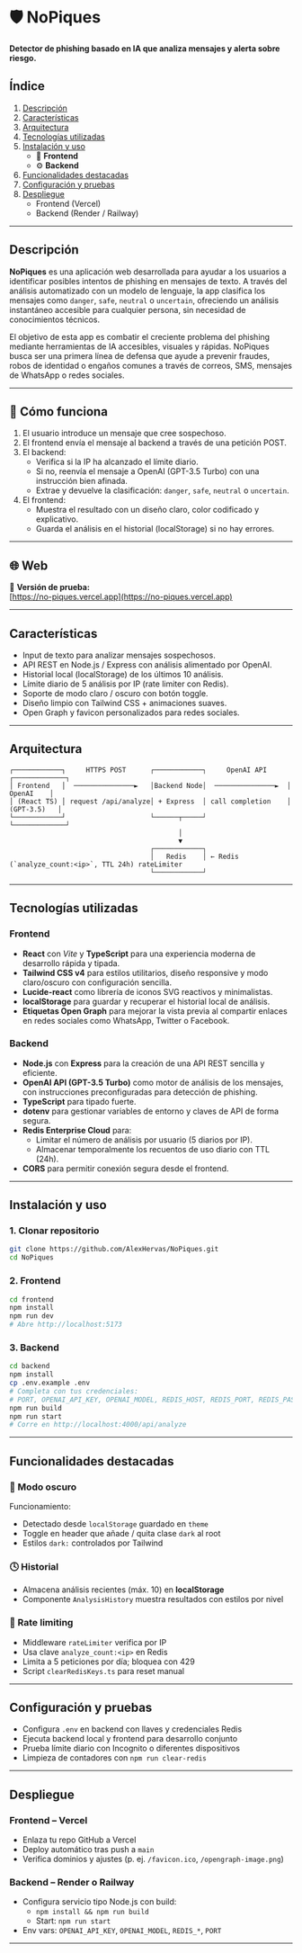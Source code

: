 # 🛡️ NoPiques

**Detector de phishing basado en IA que analiza mensajes y alerta sobre riesgo.**

## Índice

1. [Descripción](#descripción)
2. [Características](#características)
3. [Arquitectura](#arquitectura)
4. [Tecnologías utilizadas](#tecnologías-utilizadas)
5. [Instalación y uso](#instalación-y-uso)
   - 🍃 **Frontend**
   - ⚙️ **Backend**
6. [Funcionalidades destacadas](#funcionalidades-destacadas)
7. [Configuración y pruebas](#configuración-y-pruebas)
8. [Despliegue](#despliegue)
   - Frontend (Vercel)
   - Backend (Render / Railway)

---

## Descripción

**NoPiques** es una aplicación web desarrollada para ayudar a los usuarios a identificar posibles intentos de phishing en mensajes de texto. A través del análisis automatizado con un modelo de lenguaje, la app clasifica los mensajes como `danger`, `safe`, `neutral` o `uncertain`, ofreciendo un análisis instantáneo accesible para cualquier persona, sin necesidad de conocimientos técnicos.

El objetivo de esta app es combatir el creciente problema del phishing mediante herramientas de IA accesibles, visuales y rápidas. NoPiques busca ser una primera línea de defensa que ayude a prevenir fraudes, robos de identidad o engaños comunes a través de correos, SMS, mensajes de WhatsApp o redes sociales.

---

## 🧠 Cómo funciona

1. El usuario introduce un mensaje que cree sospechoso.
2. El frontend envía el mensaje al backend a través de una petición POST.
3. El backend:
   - Verifica si la IP ha alcanzado el límite diario.
   - Si no, reenvía el mensaje a OpenAI (GPT-3.5 Turbo) con una instrucción bien afinada.
   - Extrae y devuelve la clasificación: `danger`, `safe`, `neutral` o `uncertain`.
4. El frontend:
   - Muestra el resultado con un diseño claro, color codificado y explicativo.
   - Guarda el análisis en el historial (localStorage) si no hay errores.

---

## 🌐 Web

🧪 **Versión de prueba:**  
[https://no-piques.vercel.app](https://no-piques.vercel.app)

---

## Características

- Input de texto para analizar mensajes sospechosos.
- API REST en Node.js / Express con análisis alimentado por OpenAI.
- Historial local (localStorage) de los últimos 10 análisis.
- Límite diario de 5 análisis por IP (rate limiter con Redis).
- Soporte de modo claro / oscuro con botón toggle.
- Diseño limpio con Tailwind CSS + animaciones suaves.
- Open Graph y favicon personalizados para redes sociales.

---

## Arquitectura

```
┌────────────┐     HTTPS POST      ┌────────────┐     OpenAI API     ┌─────────────┐
│ Frontend   │  ───────────────►   │Backend Node│  ───────────────►  │   OpenAI    │
│ (React TS) │ request /api/analyze│ + Express  │ call completion    │ (GPT-3.5)   │
└────────────┘                     └──────┬─────┘                    └─────────────┘
                                          │
                                          ▼
                                   ┌────────────┐
                                   │   Redis    │ ← Redis (`analyze_count:<ip>`, TTL 24h) rateLimiter
                                   └────────────┘
```

---

## Tecnologías utilizadas

### Frontend

- **React** con _Vite_ y **TypeScript** para una experiencia moderna de desarrollo rápida y tipada.
- **Tailwind CSS v4** para estilos utilitarios, diseño responsive y modo claro/oscuro con configuración sencilla.
- **Lucide-react** como librería de iconos SVG reactivos y minimalistas.
- **localStorage** para guardar y recuperar el historial local de análisis.
- **Etiquetas Open Graph** para mejorar la vista previa al compartir enlaces en redes sociales como WhatsApp, Twitter o Facebook.

### Backend

- **Node.js** con **Express** para la creación de una API REST sencilla y eficiente.
- **OpenAI API (GPT-3.5 Turbo)** como motor de análisis de los mensajes, con instrucciones preconfiguradas para detección de phishing.
- **TypeScript** para tipado fuerte.
- **dotenv** para gestionar variables de entorno y claves de API de forma segura.
- **Redis Enterprise Cloud** para:
  - Limitar el número de análisis por usuario (5 diarios por IP).
  - Almacenar temporalmente los recuentos de uso diario con TTL (24h).
- **CORS** para permitir conexión segura desde el frontend.

---

## Instalación y uso

### 1. Clonar repositorio

```bash
git clone https://github.com/AlexHervas/NoPiques.git
cd NoPiques
```

### 2. Frontend

```bash
cd frontend
npm install
npm run dev
# Abre http://localhost:5173
```

### 3. Backend

```bash
cd backend
npm install
cp .env.example .env
# Completa con tus credenciales:
# PORT, OPENAI_API_KEY, OPENAI_MODEL, REDIS_HOST, REDIS_PORT, REDIS_PASSWORD
npm run build
npm run start
# Corre en http://localhost:4000/api/analyze
```

---

## Funcionalidades destacadas

### 🎨 Modo oscuro

Funcionamiento:

- Detectado desde `localStorage` guardado en `theme`
- Toggle en header que añade / quita clase `dark` al root
- Estilos `dark:` controlados por Tailwind

### 🕓 Historial

- Almacena análisis recientes (máx. 10) en **localStorage**
- Componente `AnalysisHistory` muestra resultados con estilos por nivel

### 🛑 Rate limiting

- Middleware `rateLimiter` verifica por IP
- Usa clave `analyze_count:<ip>` en Redis
- Limita a 5 peticiones por día; bloquea con 429
- Script `clearRedisKeys.ts` para reset manual

---

## Configuración y pruebas

- Configura `.env` en backend con llaves y credenciales Redis
- Ejecuta backend local y frontend para desarrollo conjunto
- Prueba límite diario con Incognito o diferentes dispositivos
- Limpieza de contadores con `npm run clear-redis`

---

## Despliegue

### Frontend – Vercel

- Enlaza tu repo GitHub a Vercel
- Deploy automático tras push a `main`
- Verifica dominios y ajustes (p. ej. `/favicon.ico`, `/opengraph-image.png`)

### Backend – Render o Railway

- Configura servicio tipo Node.js con build:
  - `npm install && npm run build`
  - Start: `npm run start`
- Env vars: `OPENAI_API_KEY`, `OPENAI_MODEL`, `REDIS_*`, `PORT`

---

